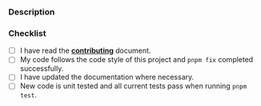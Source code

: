 ### Description

<!-- Describe your changes in detail and reference any issues it addresses-->

### Checklist

<!-- Go over all the following points, and put an `x` in all the boxes that apply. -->

- [ ] I have read the [**contributing**](https://github.com/skribbledev/monorepo/blob/HEAD/.github/contributing.md) document.
- [ ] My code follows the code style of this project and `pnpm fix` completed successfully.
- [ ] I have updated the documentation where necessary.
- [ ] New code is unit tested and all current tests pass when running `pnpm test`.
